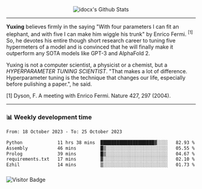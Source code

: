 <div align="center">
    <img align="center" src="https://github-readme-stats.vercel.app/api?username=idocx&show_icons=true&count_private=true&hide_border=true" alt="idocx's Github Stats"></img>
</div>

---

**Yuxing** believes firmly in the saying "With four parameters I can fit an elephant, and with five I can make him wiggle his trunk" by Enrico Fermi. <sup>[1]</sup> So, he devotes his entire though short research career to tuning five hypermeters of a model and is convinced that he will finally make it outperform any SOTA models like GPT-3 and AlphaFold 2.

Yuxing is not a computer scientist, a physicist or a chemist, but a *HYPERPARAMETER TUNING SCIENTIST*. "That makes a lot of difference. Hyperparameter tuning is the technique that changes our life, especially before pulishing a paper.", he said.

[1] Dyson, F. A meeting with Enrico Fermi. Nature 427, 297 (2004).


---

### 📊 Weekly development time
<!--START_SECTION:waka-->

```txt
From: 18 October 2023 - To: 25 October 2023

Python             11 hrs 38 mins  ████████████████████▓░░░░   82.93 %
Assembly           46 mins         █▒░░░░░░░░░░░░░░░░░░░░░░░   05.55 %
Prolog             39 mins         █▒░░░░░░░░░░░░░░░░░░░░░░░   04.67 %
requirements.txt   17 mins         ▓░░░░░░░░░░░░░░░░░░░░░░░░   02.10 %
Ezhil              14 mins         ▒░░░░░░░░░░░░░░░░░░░░░░░░   01.73 %
```

<!--END_SECTION:waka-->

### 

![Visitor Badge](https://visitor-badge.laobi.icu/badge?page_id=idocx.idocx)